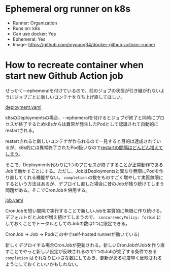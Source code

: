 # Ephemeral org runner on k8s

- Runner: Organization
- Runs on: k8s
- Can use docker: Yes
- Ephemeral: Yes
- Image: https://github.com/myoung34/docker-github-actions-runner

# How to recreate container when start new Github Action job
せっかく--ephemeralを付けているので、前のジョブの状態が引き継がれないようにジョブごとに新しいコンテナを立ち上げ直してほしい。

[deployment.yaml](./deployment.yaml)

k8sのDeploymentsの場合、--ephemeralを付けるとジョブが終了と同時にプロセスが終了するためk8sからは異常が発生したPodとして認識されて自動的にrestartされる。

restartされると新しいコンテナが作られるので一見すると目的は達成されているが、k8s的には異常終了されたPod扱いなので[restartの間隔はどんどん増えてしまう](https://kubernetes.io/docs/concepts/workloads/pods/pod-lifecycle/#restart-policy)。


そこで、Deployments代わりに1つのプロセスが終了することが正常動作であるJobで動かすことにする。ただし、JobはDeploymentsと異なり無限にPodを作り直してくれる機能がない。 `completion` の数をものすごく増やして実質無限にするという方法はあるが、デプロイし直した場合に昔のJobが残り続けてしまう問題がある。そこでCronJobを併用する。

[job.yaml](./job.yaml)

CronJobを短い間隔で実行することで新しいJobを実質的に無限に作り続ける。デフォルトだとJobが増え続けてしまうので、 `concurrencyPolicy: forbid` にしておくことでトータルとしてのJobの数は1つに限定できる。

CronJob -> Job -> Pod(この中でself-hosted runnerが動いている)

新しくデプロイする場合CronJobが更新される。新しいCronJobがJobを作り直すことでやっと新しい設定が反映されるので1つのJobが完了する条件である `completion` はそれなりに小さな数にしておき、更新がある程度早く反映されるようにしておくといいかもしれない。

